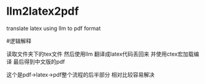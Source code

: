 # llm2latex2pdf
translate latex using llm to pdf format


#逻辑解释

读取文件夹下的tex文件 然后使用llm 翻译成latex代码丢回来 并使用ctex宏加载编译 最后得到中文版的pdf

这个是pdf->latex->pdf整个流程的后半部分 相对比较容易解决
